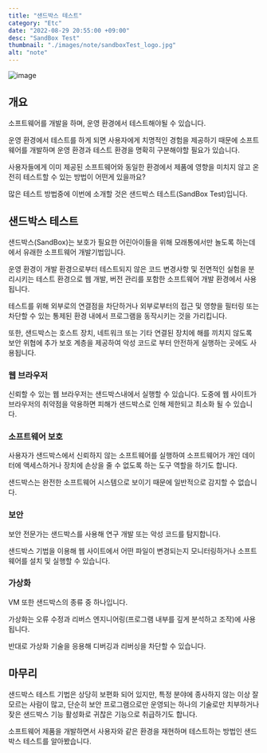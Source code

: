 ```yaml
---
title: "샌드박스 테스트"
category: "Etc"
date: "2022-08-29 20:55:00 +09:00"
desc: "SandBox Test"
thumbnail: "./images/note/sandboxTest_logo.jpg"
alt: "note"
---
```


![image](https://user-images.githubusercontent.com/85836879/187220777-d41f5576-38da-4254-abd2-aea73aea081f.png)

## 개요
소프트웨어를 개발을 하며, 운영 환경에서 테스트해야될 수 있습니다.

운영 환경에서 테스트를 하게 되면 사용자에게 치명적인 경험을 제공하기 때문에 소프트웨어를 개발하며 운영 환경과 테스트 환경을 명확히 구분해야할 필요가 있습니다.

사용자들에게 이미 제공된 소프트웨어와 동일한 환경에서 제품에 영향을 미치지 않고 온전히 테스트할 수 있는 방법이 어떤게 있을까요?

많은 테스트 방법중에 이번에 소개할 것은 샌드박스 테스트(SandBox Test)입니다.

## 샌드박스 테스트
샌드박스(SandBox)는 보호가 필요한 어린아이들을 위해 모래통에서만 놀도록 하는데에서 유래한 소프트웨어 개발기법입니다.

운영 환경이 개발 환경으로부터 테스트되지 않은 코드 변경사항 및 전면적인 실험을 분리시키는 테스트 환경으로 웹 개발, 버전 관리를 포함한 소프트웨어 개발 환경에서 사용됩니다.

테스트를 위해 외부로의 연결점을 차단하거나 외부로부터의 접근 및 영향을 필터링 또는 차단할 수 있는 통제된 환경 내에서 프로그램을 동작시키는 것을 가리킵니다.

또한, 샌드박스는 호스트 장치, 네트워크 또는 기타 연결된 장치에 해를 끼치지 않도록 보안 위협에 추가 보호 계층을 제공하여 악성 코드로 부터 안전하게 실행하는 곳에도 사용됩니다.

### 웹 브라우저
신뢰할 수 있는 웹 브라우저는 샌드박스내에서 실행할 수 있습니다. 도중에 웹 사이트가 브라우저의 취약점을 악용하면 피해가 샌드박스로 인해 제한되고 최소화 될 수 있습니다.

### 소프트웨어 보호
사용자가 샌드박스에서 신뢰하지 않는 소프트웨어를 실행하여 소프트웨어가 개인 데이터에 액세스하거나 장치에 손상을 줄 수 없도록 하는 도구 역할을 하기도 합니다.

샌드박스는 완전한 소프트웨어 시스템으로 보이기 때문에 일반적으로 감지할 수 없습니다.

### 보안
보안 전문가는 샌드박스를 사용해 연구 개발 또는 악성 코드를 탐지합니다.

샌드박스 기법을 이용해 웹 사이트에서 어떤 파일이 변경되는지 모니터링하거나 소프트웨어를 설치 및 실행할 수 있습니다.

### 가상화
VM 또한 샌드박스의 종류 중 하나입니다.

가상화는 오류 수정과 리버스 엔지니어링(프로그램 내부를 깊게 분석하고 조작)에 사용됩니다. 

반대로 가상화 기술을 응용해 디버깅과 리버싱을 차단할 수 있습니다.

## 마무리
샌드박스 테스트 기법은 상당히 보편화 되어 있지만, 특정 분야에 종사하지 않는 이상 잘 모르는 사람이 많고, 단순히 보안 프로그램으로만 운영되는 하나의 기술로만 치부하거나 잦은 샌드박스 기능 활성화로 귀찮은 기능으로 취급하기도 합니다.

소프트웨어 제품을 개발하면서 사용자와 같은 환경을 재현하며 테스트하는 방법인 샌드박스 테스트를 알아봤습니다.